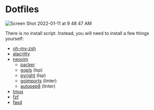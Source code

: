 # Dotfiles

![Screen Shot 2022-01-11 at 9 48 47 AM](https://user-images.githubusercontent.com/15034943/148975347-65035a51-3cb9-4173-852f-8f00bf93c372.png)


There is no install script. Instead, you will need to install a few things yourself:

- [oh-my-zsh](https://ohmyz.sh/#install)
- [alacritty](https://github.com/alacritty/alacritty/blob/master/INSTALL.md)
- [neovim](https://github.com/neovim/neovim/wiki/Installing-Neovim)
  - [packer]()
  - [gopls]() (lsp)
  - [pyright]() (lsp)
  - [goimports]() (linter)
  - [autopep8]() (linter)
- [tmux](https://github.com/tmux/tmux/wiki/Installing)
- [fzf](https://github.com/junegunn/fzf#installation)
- [fasd](https://github.com/clvv/fasd/wiki/Installing-via-Package-Managers)
